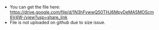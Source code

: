 * You can get the file here: https://drive.google.com/file/d/1N3hFvwwQ50THJ6MpyDeMASMOScm6V4W-/view?usp=share_link 
* File is not uploaded on github due to size issue.
